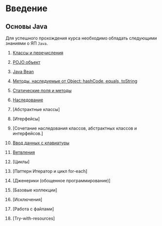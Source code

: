 # Введение

## Основы Java

Для успешного прохождения курса необходимо обладать следующими знаниями о ЯП ```Java```.

1. [Классы и перечисления](src%2Foop%2Fintro1_classes%2FGender.java)
2. [POJO объект](src%2Foop%2Fintro2_pojo%2FEmployeePojo.java)
3. [Java Bean](src%2Foop%2Fintro3_bean%2FEmployeeBean.java)
4. [Методы, наследуемые от Object: hashCode, equals, toString](src%2Foop%2Fintro4_obj_methods%2FEmployee.java)
5. [Статические поля и методы](src%2Foop%2Fintro5_static%2FCounter.java)
6. [Наследование](src%2Foop%2Fintro6_inheritance)
7. [Абстрактные классы]
8. [Итерфейсы]
9. [Сочетание наследования классов, абстрактных классов и интерфейсов.]



10. [Ввод данных с клавиатуры](src%2Foop%2Fintro10_input%2Finput.md)
11. [Ветвления](src%2Foop%2Fintro11_branching%2Fbranching.md)
12. [Циклы]
13. [Паттерн Итератор и цикл for-each]
14. [Дженерики (обощенное программирование)]
15. [Базовые коллекции]
16. [Исключения]
17. [Работа с файлами]
18. [Try-with-resources]